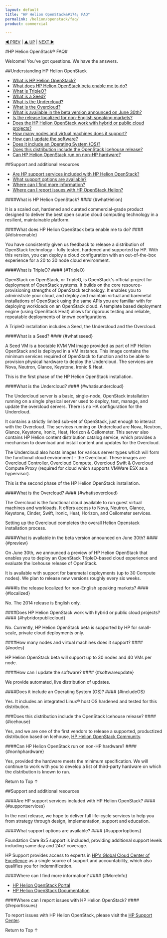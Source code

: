 ```yaml
---
layout: default
title: "HP Helion OpenStack&#174; FAQ"
permalink: /helion/openstack/faq/
product: commercial

---
```

<p style="font-size: small;"> <a href="/helion/openstack/install-beta-overview/">&#9664; PREV</a> | <a href="/helion/openstack/">&#9650; UP</a> | <a href="/helion/openstack/technical-overview/">NEXT &#9654;</a> </p>

#HP Helion OpenStack&#174; FAQ#

Welcome! You've got questions. We have the answers.  

##Understanding HP Helion OpenStack

* [What is HP Helion OpenStack?](#whatHelion)
* [What does HP Helion OpenStack beta enable me to do?](#distroenable)
* [What is TripleO?](#TripleO)
* [What is a Seed?](#whatisseed)  
* [What is the Undercloud?](#whatisundercloud) 
* [What is the Overcloud?](#whatisovercloud) 
* [What is available in the beta version announced on June 30th?](#preview)
* [Is the release localized for non-English speaking markets?](#localized) 
* [Does the HP Helion OpenStack work with hybrid or public cloud projects?](#hybridorpubliccloud)
* [How many nodes and virtual machines does it support?](#nodes)  
* [How can I update the software?](#softwareupdate)
* [Does it include an Operating System (OS)?](#includeOS)
* [Does this distribution include the OpenStack Icehouse release?](#icehouse) 
* [Can HP Helion OpenStack run on non-HP hardware?](#nonhphardware)

##Support and additional resources  

* [Are HP support services included with HP Helion OpenStack?](#supportservices)
* [What support options are available?](#supportoptions)
* [Where can I find more information?](#MoreInfo)
* [Where can I report issues with HP OpenStack Helion?](#reportissues) 

####What is HP Helion OpenStack? #### {#whatHelion}

It is a scaled out, hardened and curated commercial-grade product designed to deliver the best open source cloud computing technology in a resilient, maintainable platform. 

<!-- Removed per Gary's comments I HP Helion OpenStack is the first OpenStack distribution from HP. It is free to download and will be kept updated frequently to stay current with OpenStack developments. It is the foundational technology for all HP Helion products in the future.-->

####What does HP Helion OpenStack beta enable me to do? #### {#distroenable}

You have consistently given us feedback to release a distribution of OpenStack technology - fully tested, hardened and supported by HP. With this version, you can deploy a cloud configuration with an out-of-the-box experience for a 20 to 30 node cloud environment.  

<!-- Removed per JR's comments The final version of this free distribution enables you to evaluate OpenStack and to deploy small-scale private clouds in production (up to 30 nodes). They will be able to do this more quickly and easily with HP's simplified installation and update mechanisms.-->

<!-- #### Removed per Gary's comments I How does HP Helion OpenStack compare to other OpenStack distributions on the market? #### {#howcompare}

HP Helion OpenStack is one of the first distributions in the market, based on up-to-date code from the OpenStack community. It is derived from pure OpenStack and open source technologies, configured and packaged by HP. For example, TripleO, which is used for installation and update, is the official OpenStack project for deployment.-->
 
<!--#### Removed as per JR's comments Is there a cost associated with this distribution? #### {#distrocost} 

It is free to download. An optional support package will be available to purchase from HP for access to HP OpenStack technical support.  
--> 

####What is TripleO? #### {#TripleO}

OpenStack on OpenStack, or TripleO, is OpenStack's official project for deployment of OpenStack systems. It builds on the core resource-provisioning strengths of OpenStack technology. It enables you to administrate your cloud, and deploy and maintain virtual and baremetal installations of OpenStack using the same APIs you are familiar with for deploying workloads on an OpenStack cloud. A template based deployment engine (using OpenStack Heat) allows for rigorous testing and reliable, repeatable deployments of known configurations.

A TripleO installation includes a Seed, the Undercloud and the Overcloud.
 
####What is a Seed? #### {#whatisseed}  

A Seed VM is a bootable KVM VM image provided as part of HP Helion OpenStack and is deployed in a VM instance. This image contains the minimum services required of OpenStack to function and to be able to provision physical hardware to deploy the Undercloud. The services are Nova, Neutron, Glance, Keystone, Ironic & Heat.

This is the first phase of the HP Helion OpenStack installation.

####What is the Undercloud? #### {#whatisundercloud} 

The Undercloud server is a basic, single-node, OpenStack installation running on a single physical server used to deploy, test, manage, and update the overcloud servers. There is no HA configuration for the Undercloud. 

It contains a strictly limited sub-set of OpenStack, just enough to interact with the Overcloud. The services running on Undercloud are Nova, Neutron, Glance, Keystone, Ironic, Heat, Horizon & Ceilometer. This server also contains HP Helion content distribution catalog  service, which provides a mechanism to download and install content and updates for the Overcloud.

The Undercloud also hosts images for various server types which will form the functional cloud environment - the Overcloud. These images are Overcloud Controller, Overcloud Compute, Overcloud Swift & Overcloud Compute Proxy (required for cloud which supports VMWare ESX as a hypervisor).

This is the second phase of the HP Helion OpenStack installation. 

####What is the Overcloud? #### {#whatisovercloud}

The Overcloud is the functional cloud available to run guest virtual machines and workloads. It offers access to Nova, Neutron, Glance, Keystone, Cinder, Swift, Ironic, Heat, Horizon, and Ceilometer services.  

Setting up the Overcloud completes the overall Helion Openstack installation process. 

####What is available in the beta version announced on June 30th? #### {#preview}

On June 30th, we announced a preview of HP Helion OpenStack that enables you to deploy an OpenStack TripleO-based cloud experience and evaluate the Icehouse release of OpenStack.  

It is available with support for baremetal deployments (up to 30 Compute nodes). We plan to release new versions roughly every six weeks.

<!--
####When can I expect support for baremetal deployment? #### {#baremetal}

<font color="red">Support for baremetal deployment for a small scale private cloud deployment is available with this release.</font> 
(Removed per Gary's suggestion.) 
-->

####Is the release localized for non-English speaking markets? #### {#localized}

No. The 2014 release is English only.

####Does HP Helion OpenStack work with hybrid or public cloud projects? #### {#hybridorpubliccloud}

No. Currently, HP Helion OpenStack beta is supported by HP for small-scale, private cloud deployments only.

####How many nodes and virtual machines does it support? #### {#nodes}

HP Helion OpenStack beta will support up to 30 nodes and 40 VMs per node. 

<!--In the final release, it will support scalable deployments of thousands of compute nodes supporting tens of thousands of VMs. This has been tested and proven using the best practices developed by HP over the past three years running OpenStack public cloud services at scale.-->
  
####How can I update the software? #### {#softwareupdate}

We provide automated, live distribution of updates.

####Does it include an Operating System (OS)? #### {#includeOS}

Yes. It includes an integrated Linux&#174; host OS hardened and tested for this distribution.

###Does this distribution include the OpenStack Icehouse release? #### {#icehouse}

Yes, and we are one of the first vendors to release a supported, productized distribution based on Icehouse, [HP Helion OpenStack Community](/helion/community/). 

####Can HP Helion OpenStack run on non-HP hardware? #### {#nonhphardware}

Yes, provided the hardware meets the minimum specification. We will continue to work with you to develop a list of third-party hardware on which the distribution is known to run.

<a href="#top" style="padding:14px 0px 14px 0px; text-decoration: none;"> Return to Top &#8593; </a>

##Support and additional resources  

####Are HP support services included with HP Helion OpenStack? #### {#supportservices}

<!--No. An optional paid support contract from HP will be made available for purchase soon.--> 

In the next release, we hope to deliver full life-cycle services to help you from strategy through design, implementation, support and education. 

####What support options are available? #### {#supportoptions}

Foundation Care 8x5 support is included, providing additional support levels including same day and 24x7 coverage.

HP Support provides access to experts in [HP's Global Cloud Center of Excellence](http://h20427.www2.hp.com/campaign/hp-cloud-centre-of-excellence/ap/en/index.html) as a single source of support and accountability, which also qualifies you for indemnification.
<!--
HP Helion OpenStack will be covered by Foundation Care Operations support at an additional cost, which will be available in the near future. You would be able to interact with experts in [HP's Global Cloud Center of Excellence](http://h20427.www2.hp.com/campaign/hp-cloud-centre-of-excellence/ap/en/index.html) as a single source of support and accountability.

You have access to:   	
* HP OpenStack technical experts, tools and best practices 
* HP Helion OpenStack edition software support
* Installation advisory support
* Help with software features and operational support
-->

####Where can I find more information? #### {#MoreInfo}

* [HP Helion OpenStack Portal](http://www8.hp.com/us/en/cloud/hphelion-openstack.html)
* [HP Helion OpenStack Documentation](https://docs.hpcloud.com/helion/openstack/) 
<!--* [HP Helion OpenStack Support Forum](https://ask.openstack.org/en/questions/scope:all/sort:activity-desc/tags:hphelion) (Tag your questions with 'HPHelion')-->

####Where can I report issues with HP Helion OpenStack? #### {#reportissues}

To report issues with HP Helion OpenStack, please visit the [HP Support Center](http://us-support.external.hp.com/portal/site/hpsc/public).  

<!-- removed per JR's comment I We are hosting the support discussion forum for the edition at [https://ask.openstack.org](https://ask.openstack.org).  Developers in the community are very familiar with this forum and already participate in OpenStack-related discussions there. Please tag your questions with 'HPHelion' to get our attention for any questions and issues you raise.--> 

<a href="#top" style="padding:14px 0px 14px 0px; text-decoration: none;"> Return to Top &#8593; </a>

<!--

####Does the distribution include non-OpenStack tools? #### {#nonopenstack}

No. HP Helion OpenStack is a pure distribution that leverages OpenStack standards coupled with HP Virtual Cloud Networking (VCN) application and ESX support.

[When can I expect support for bare metal deployment?](#baremetal)

####Is HP Helion OpenStack integrated with other HP Helion products and solutions? #### {#integrated}

Yes. These products will reference "Powered by HP OpenStack."

-->
